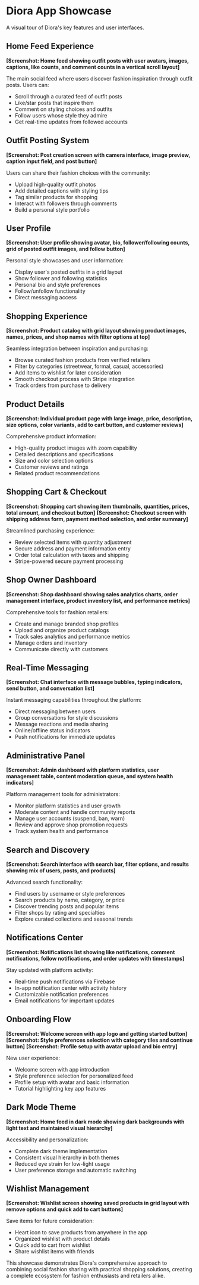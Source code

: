# Diora App Showcase

A visual tour of Diora's key features and user interfaces.

## Home Feed Experience
**[Screenshot: Home feed showing outfit posts with user avatars, images, captions, like counts, and comment counts in a vertical scroll layout]**

The main social feed where users discover fashion inspiration through outfit posts. Users can:
- Scroll through a curated feed of outfit posts
- Like/star posts that inspire them
- Comment on styling choices and outfits
- Follow users whose style they admire
- Get real-time updates from followed accounts

## Outfit Posting System
**[Screenshot: Post creation screen with camera interface, image preview, caption input field, and post button]**

Users can share their fashion choices with the community:
- Upload high-quality outfit photos
- Add detailed captions with styling tips
- Tag similar products for shopping
- Interact with followers through comments
- Build a personal style portfolio

## User Profile
**[Screenshot: User profile showing avatar, bio, follower/following counts, grid of posted outfit images, and follow button]**

Personal style showcases and user information:
- Display user's posted outfits in a grid layout
- Show follower and following statistics
- Personal bio and style preferences
- Follow/unfollow functionality
- Direct messaging access

## Shopping Experience
**[Screenshot: Product catalog with grid layout showing product images, names, prices, and shop names with filter options at top]**

Seamless integration between inspiration and purchasing:
- Browse curated fashion products from verified retailers
- Filter by categories (streetwear, formal, casual, accessories)
- Add items to wishlist for later consideration
- Smooth checkout process with Stripe integration
- Track orders from purchase to delivery

## Product Details
**[Screenshot: Individual product page with large image, price, description, size options, color variants, add to cart button, and customer reviews]**

Comprehensive product information:
- High-quality product images with zoom capability
- Detailed descriptions and specifications
- Size and color selection options
- Customer reviews and ratings
- Related product recommendations

## Shopping Cart & Checkout
**[Screenshot: Shopping cart showing item thumbnails, quantities, prices, total amount, and checkout button]**
**[Screenshot: Checkout screen with shipping address form, payment method selection, and order summary]**

Streamlined purchasing experience:
- Review selected items with quantity adjustment
- Secure address and payment information entry
- Order total calculation with taxes and shipping
- Stripe-powered secure payment processing

## Shop Owner Dashboard
**[Screenshot: Shop dashboard showing sales analytics charts, order management interface, product inventory list, and performance metrics]**

Comprehensive tools for fashion retailers:
- Create and manage branded shop profiles
- Upload and organize product catalogs
- Track sales analytics and performance metrics
- Manage orders and inventory
- Communicate directly with customers

## Real-Time Messaging
**[Screenshot: Chat interface with message bubbles, typing indicators, send button, and conversation list]**

Instant messaging capabilities throughout the platform:
- Direct messaging between users
- Group conversations for style discussions
- Message reactions and media sharing
- Online/offline status indicators
- Push notifications for immediate updates

## Administrative Panel
**[Screenshot: Admin dashboard with platform statistics, user management table, content moderation queue, and system health indicators]**

Platform management tools for administrators:
- Monitor platform statistics and user growth
- Moderate content and handle community reports
- Manage user accounts (suspend, ban, warn)
- Review and approve shop promotion requests
- Track system health and performance

## Search and Discovery
**[Screenshot: Search interface with search bar, filter options, and results showing mix of users, posts, and products]**

Advanced search functionality:
- Find users by username or style preferences
- Search products by name, category, or price
- Discover trending posts and popular items
- Filter shops by rating and specialties
- Explore curated collections and seasonal trends

## Notifications Center
**[Screenshot: Notifications list showing like notifications, comment notifications, follow notifications, and order updates with timestamps]**

Stay updated with platform activity:
- Real-time push notifications via Firebase
- In-app notification center with activity history
- Customizable notification preferences
- Email notifications for important updates

## Onboarding Flow
**[Screenshot: Welcome screen with app logo and getting started button]**
**[Screenshot: Style preferences selection with category tiles and continue button]**
**[Screenshot: Profile setup with avatar upload and bio entry]**

New user experience:
- Welcome screen with app introduction
- Style preference selection for personalized feed
- Profile setup with avatar and basic information
- Tutorial highlighting key app features

## Dark Mode Theme
**[Screenshot: Home feed in dark mode showing dark backgrounds with light text and maintained visual hierarchy]**

Accessibility and personalization:
- Complete dark theme implementation
- Consistent visual hierarchy in both themes
- Reduced eye strain for low-light usage
- User preference storage and automatic switching

## Wishlist Management
**[Screenshot: Wishlist screen showing saved products in grid layout with remove options and quick add to cart buttons]**

Save items for future consideration:
- Heart icon to save products from anywhere in the app
- Organized wishlist with product details
- Quick add to cart from wishlist
- Share wishlist items with friends

This showcase demonstrates Diora's comprehensive approach to combining social fashion sharing with practical shopping solutions, creating a complete ecosystem for fashion enthusiasts and retailers alike.
